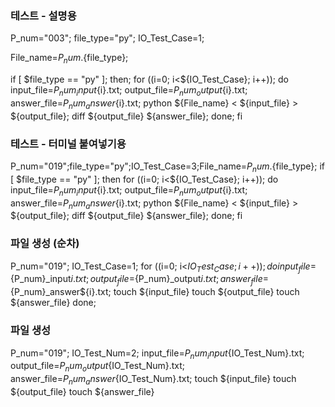 ### 테스트 - 설명용
P_num="003";
file_type="py";
IO_Test_Case=1;

File_name=${P_num}.${file_type};

if [ $file_type == "py" ]; then;
    for ((i=0; i<${IO_Test_Case}; i++));
    do
        input_file=${P_num}_input${i}.txt;
        output_file=${P_num}_output${i}.txt;
        answer_file=${P_num}_answer${i}.txt;
        python ${File_name} < ${input_file} > ${output_file};
        diff ${output_file} ${answer_file};
    done;
fi

### 테스트 - 터미널 붙여넣기용
P_num="019";file_type="py";IO_Test_Case=3;File_name=${P_num}.${file_type};
if [ $file_type == "py" ]; then for ((i=0; i<${IO_Test_Case}; i++));    do
        input_file=${P_num}_input${i}.txt;
        output_file=${P_num}_output${i}.txt;
        answer_file=${P_num}_answer${i}.txt;
        python ${File_name} < ${input_file} > ${output_file};
        diff ${output_file} ${answer_file};
    done;
fi

### 파일 생성 (순차)
P_num="019";
IO_Test_Case=1;
for ((i=0; i<${IO_Test_Case}; i++));
do
    input_file=${P_num}_input${i}.txt;
    output_file=${P_num}_output${i}.txt;
    answer_file=${P_num}_answer${i}.txt;
    touch ${input_file}
    touch ${output_file}
    touch ${answer_file}
done;

### 파일 생성
P_num="019";
IO_Test_Num=2;
input_file=${P_num}_input${IO_Test_Num}.txt;
output_file=${P_num}_output${IO_Test_Num}.txt;
answer_file=${P_num}_answer${IO_Test_Num}.txt;
touch ${input_file}
touch ${output_file}
touch ${answer_file}